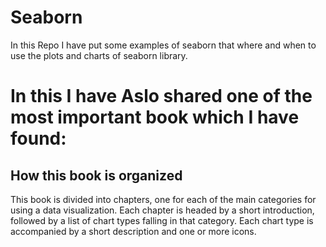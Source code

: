 # Seaborn
In this Repo I have put some examples of seaborn that where and when to use the plots and charts of seaborn library.

# In this I have Aslo shared one of the most important book which I have found:
## How this book is organized
This book is divided into chapters, one for each of the main categories for 
using a data visualization. Each chapter is headed by a short introduction, 
followed by a list of chart types falling in that category. Each chart type is 
accompanied by a short description and one or more icons.
